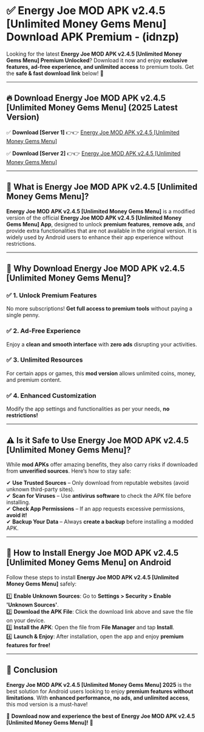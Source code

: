 
# ✅ Energy Joe MOD APK v2.4.5 [Unlimited Money Gems Menu] Download APK Premium -  (idnzp) 

Looking for the latest **Energy Joe MOD APK v2.4.5 [Unlimited Money Gems Menu] Premium Unlocked**? Download it now and enjoy **exclusive features, ad-free experience, and unlimited access** to premium tools. Get the **safe & fast download link** below! 🚀

---

## 🔥 Download Energy Joe MOD APK v2.4.5 [Unlimited Money Gems Menu] (2025 Latest Version)

✅ **Download [Server 1]** 👉👉 [Energy Joe MOD APK v2.4.5 [Unlimited Money Gems Menu] ](https://apkcomod.com?title=Energy_Joe_MOD_APK_v2.4.5_[Unlimited_Money_Gems_Menu])  

✅ **Download [Server 2]** 👉👉 [Energy Joe MOD APK v2.4.5 [Unlimited Money Gems Menu] ](https://apkcomod.com?title=Energy_Joe_MOD_APK_v2.4.5_[Unlimited_Money_Gems_Menu])  


---

## 📌 What is Energy Joe MOD APK v2.4.5 [Unlimited Money Gems Menu]?

**Energy Joe MOD APK v2.4.5 [Unlimited Money Gems Menu]** is a modified version of the official **Energy Joe MOD APK v2.4.5 [Unlimited Money Gems Menu] App**, designed to unlock **premium features**, **remove ads**, and provide extra functionalities that are not available in the original version. It is widely used by Android users to enhance their app experience without restrictions.

---

## 🌟 Why Download Energy Joe MOD APK v2.4.5 [Unlimited Money Gems Menu]?

### ✅ 1. Unlock Premium Features
No more subscriptions! **Get full access to premium tools** without paying a single penny.

### ✅ 2. Ad-Free Experience
Enjoy a **clean and smooth interface** with **zero ads** disrupting your activities.

### ✅ 3. Unlimited Resources
For certain apps or games, this **mod version** allows unlimited coins, money, and premium content.

### ✅ 4. Enhanced Customization
Modify the app settings and functionalities as per your needs, **no restrictions!**

---

## ⚠️ Is it Safe to Use Energy Joe MOD APK v2.4.5 [Unlimited Money Gems Menu]?

While **mod APKs** offer amazing benefits, they also carry risks if downloaded from **unverified sources**. Here’s how to stay safe:

✔ **Use Trusted Sources** – Only download from reputable websites (avoid unknown third-party sites).  
✔ **Scan for Viruses** – Use **antivirus software** to check the APK file before installing.  
✔ **Check App Permissions** – If an app requests excessive permissions, **avoid it!**  
✔ **Backup Your Data** – Always **create a backup** before installing a modded APK.

---

## 📲 How to Install Energy Joe MOD APK v2.4.5 [Unlimited Money Gems Menu] on Android

Follow these steps to install **Energy Joe MOD APK v2.4.5 [Unlimited Money Gems Menu]** safely:

1️⃣ **Enable Unknown Sources**: Go to **Settings > Security > Enable 'Unknown Sources'**.  
2️⃣ **Download the APK File**: Click the download link above and save the file on your device.  
3️⃣ **Install the APK**: Open the file from **File Manager** and tap **Install**.  
4️⃣ **Launch & Enjoy**: After installation, open the app and enjoy **premium features for free!**

---

## 🚀 Conclusion

**Energy Joe MOD APK v2.4.5 [Unlimited Money Gems Menu] 2025** is the best solution for Android users looking to enjoy **premium features without limitations**. With **enhanced performance, no ads, and unlimited access**, this mod version is a must-have!

🔻 **Download now and experience the best of Energy Joe MOD APK v2.4.5 [Unlimited Money Gems Menu]!** 🔻


